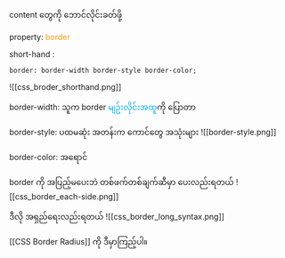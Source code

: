 
content တွေကို ဘောင်လိုင်းခတ်ဖို့ 

property: <span style="color:rgb(255, 155, 0)">border</span> 

short-hand :

```
border: border-width border-style border-color;
```

![[css_broder_shorthand.png]]

border-width: သူက border <span style="color:rgb(0, 176, 240)">မျဥ်းလိုင်းအထူ</span>ကို ပြောတာ

border-style: ပထမဆုံး အတန်းက ကောင်တွေ အသုံးများ
![[border-style.png]]

border-color: အ‌ရောင်


border ကို အပြည့်မပေးဘဲ တစ်ဖက်တစ်ချက်ဆီမှာ ပေးလည်းရတယ်
![[css_border_each-side.png]]

ဒီလို အရှည်ရေးလည်းရတယ်
![[css_border_long_syntax.png]]

[[CSS Border Radius]] ကို ဒီမှာကြည့်ပါ။